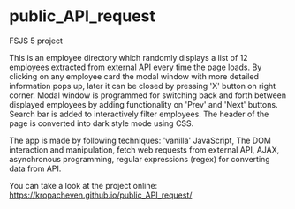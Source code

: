 # public_API_request
 FSJS 5 project

 This is an employee directory which randomly displays a list of 12 employees extracted from
 external API every time the page loads. By clicking on any employee card the modal window with
 more detailed information pops up, later it can be closed by pressing 'X' button on right corner.
 Modal window is programmed for switching back and forth between displayed employees by adding
 functionality on 'Prev' and 'Next' buttons. Search bar is added to interactively filter employees.  The header of the page is converted into dark style mode using CSS.

 The app is made by following techniques: 'vanilla' JavaScript, The DOM interaction and manipulation,
 fetch web requests from external API, AJAX, asynchronous programming, regular expressions (regex) for converting data from API. 

You can take a look at the project online: https://kropacheven.github.io/public_API_request/

